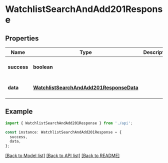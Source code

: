 # WatchlistSearchAndAdd201Response

## Properties

| Name        | Type                                                                                | Description | Notes                             |
| ----------- | ----------------------------------------------------------------------------------- | ----------- | --------------------------------- |
| **success** | **boolean**                                                                         |             | [optional] [default to undefined] |
| **data**    | [**WatchlistSearchAndAdd201ResponseData**](WatchlistSearchAndAdd201ResponseData.md) |             | [optional] [default to undefined] |

## Example

```typescript
import { WatchlistSearchAndAdd201Response } from './api';

const instance: WatchlistSearchAndAdd201Response = {
  success,
  data,
};
```

[[Back to Model list]](../README.md#documentation-for-models) [[Back to API list]](../README.md#documentation-for-api-endpoints) [[Back to README]](../README.md)
